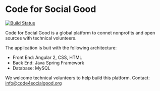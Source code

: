 # Code for Social Good
[![Build Status](https://travis-ci.org/Code4SocialGood/c4sg-services.svg?branch=master)](https://travis-ci.org/Code4SocialGood/c4sg-services)

Code for Social Good is a global platform to connet nonprofits and open sources with technical volunteers. 

The application is buit with the following architecture:
- Front End: Angular 2, CSS, HTML
- Back End: Java Spring Framework 
- Database: MySQL

We welcome technical volunteers to help build this platform. Contact: info@code4socialgood.org
